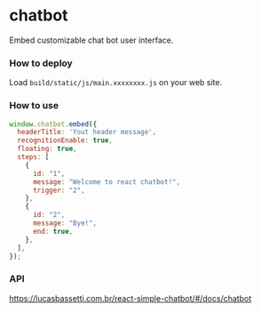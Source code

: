 # chatbot
Embed customizable chat bot user interface.

### How to deploy
Load `build/static/js/main.xxxxxxxx.js` on your web site.

### How to use

```js
window.chatbot.embed({
  headerTitle: 'Yout header message',
  recognitionEnable: true,
  floating: true,
  steps: [
    {
      id: "1",
      message: "Welcome to react chatbot!",
      trigger: "2",
    },
    {
      id: "2",
      message: "Bye!",
      end: true,
    },
  ],
});
```

### API
https://lucasbassetti.com.br/react-simple-chatbot/#/docs/chatbot